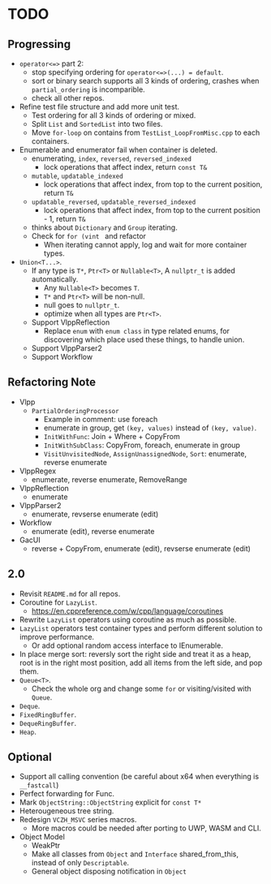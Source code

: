 # TODO

## Progressing

- `operator<=>` part 2:
  - stop specifying ordering for `operator<=>(...) = default`.
  - sort or binary search supports all 3 kinds of ordering, crashes when `partial_ordering` is incomparible.
  - check all other repos.
- Refine test file structure and add more unit test.
  - Test ordering for all 3 kinds of ordering or mixed.
  - Split `List` and `SortedList` into two files.
  - Move `for-loop` on contains from `TestList_LoopFromMisc.cpp` to each containers.
- Enumerable and enumerator fail when container is deleted.
  - enumerating, `index`, `reversed`, `reversed_indexed`
    - lock operations that affect index, return `const T&`
  - `mutable`, `updatable_indexed`
    - lock operations that affect index, from top to the current position, return `T&`
  - `updatable_reversed`, `updatable_reversed_indexed`
    - lock operations that affect index, from top to the current position - 1, return `T&`
  - thinks about `Dictionary` and `Group` iterating.
  - Check for `for (vint ` and refactor
    - When iterating cannot apply, log and wait for more container types.
- `Union<T...>`.
  - If any type is `T*`, `Ptr<T>` or `Nullable<T>`, A `nullptr_t` is added automatically.
    - Any `Nullable<T>` becomes `T`.
    - `T*` and `Ptr<T>` will be non-null.
    - null goes to `nullptr_t`.
    - optimize when all types are `Ptr<T>`.
  - Support VlppReflection
    - Replace `enum` with `enum class` in type related enums, for discovering which place used these things, to handle union.
  - Support VlppParser2
  - Support Workflow

## Refactoring Note

- Vlpp
  - `PartialOrderingProcessor`
    - Example in comment: use foreach
    - enumerate in group, get `(key, values)` instead of `(key, value)`.
    - `InitWithFunc`: Join + Where + CopyFrom
    - `InitWithSubClass`: CopyFrom, foreach, enumerate in group
    - `VisitUnvisitedNode`, `AssignUnassignedNode`, `Sort`: enumerate, reverse enumerate
- VlppRegex
  - enumerate, reverse enumerate, RemoveRange
- VlppReflection
  - enumerate
- VlppParser2
  - enumerate, revserse enumerate (edit)
- Workflow
  - enumerate (edit), reverse enumerate
- GacUI
  - reverse + CopyFrom, enumerate (edit), revserse enumerate (edit)

## 2.0

- Revisit `README.md` for all repos.
- Coroutine for `LazyList`.
  - https://en.cppreference.com/w/cpp/language/coroutines
- Rewrite `LazyList` operators using coroutine as much as possible.
- `LazyList` operators test container types and perform different solution to improve performance.
  - Or add optional random access interface to IEnumerable.
- In place merge sort: reversly sort the right side and treat it as a heap, root is in the right most position, add all items from the left side, and pop them.
- `Queue<T>`.
  - Check the whole org and change some `for` or visiting/visited with `Queue`.
- `Deque`.
- `FixedRingBuffer`.
- `DequeRingBuffer`.
- `Heap`.

## Optional

- Support all calling convention (be careful about x64 when everything is `__fastcall`)
- Perfect forwarding for Func.
- Mark `ObjectString::ObjectString` explicit for `const T*`
- Heterougeneous tree string.
- Redesign `VCZH_MSVC` series macros.
  - More macros could be needed after porting to UWP, WASM and CLI.
- Object Model
  - WeakPtr
  - Make all classes from `Object` and `Interface` shared_from_this, instead of only `Descriptable`.
  - General object disposing notification in `Object`
